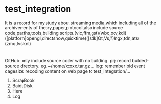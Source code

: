 # test_integration
It is a record for my study about streaming media,which including all of the archivements of theory,paper,protocol,also include source code,pacths,tools,building scripts.(vlc,ffm,gst)(wbc,ocv,kdi)([platform]opengl,directshow,quicktime)([sdk]Qt,Vs,?)(ngx,tdn,ats)(zmq,lvs,knl)

# 
GitHub: only include source coder with no building.
prj: record builded-source directory. eg. ~/home/xxxxx.tar.gz ...
log: remember bid event
cagesize: recoding content on web page to test_integration/...

1. ScrapBook
2. BaiduDisk
3. Here
4. Log